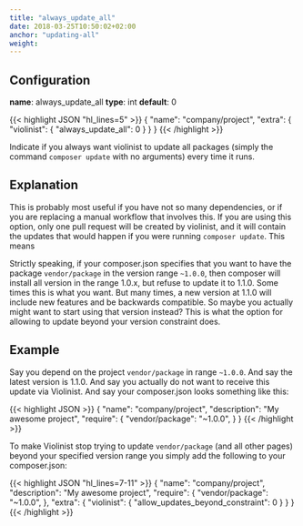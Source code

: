 ```yaml
---
title: "always_update_all"
date: 2018-03-25T10:50:02+02:00
anchor: "updating-all"
weight: 
---
```


## Configuration

__name__: always_update_all
__type__: int
__default__: 0

{{< highlight JSON "hl_lines=5" >}}
{
  "name": "company/project",
  "extra": {
    "violinist": {
      "always_update_all": 0
    }
  }
}
{{< /highlight >}}

Indicate if you always want violinist to update all packages (simply the command `composer update` with no arguments) every time it runs. 

## Explanation

This is probably most useful if you have not so many dependencies, or if you are replacing a manual workflow that involves this. If you are using this option, only one pull request will be created by violinist, and it will contain the updates that would happen if you were running `composer update`. This means


Strictly speaking, if your composer.json specifies that you want to have the package `vendor/package` in the version range `~1.0.0`, then composer will install all version in the range 1.0.x, but refuse to update it to 1.1.0. Some times this is what you want. But many times, a new version at 1.1.0 will include new features and be backwards compatible. So maybe you actually might want to start using that version instead? This is what the option for allowing to update beyond your version constraint does.

## Example

Say you depend on the project `vendor/package` in range `~1.0.0`. And say the latest version is 1.1.0. And say you actually do not want to receive this update via Violinist. And say your composer.json looks something like this:

{{< highlight JSON >}}
{
  "name": "company/project",
  "description": "My awesome project",
  "require": {
    "vendor/package": "~1.0.0",
  }
}
{{< /highlight >}}


To make Violinist stop trying to update `vendor/package` (and all other pages) beyond your specified version range you simply add the following to your composer.json:


{{< highlight JSON "hl_lines=7-11" >}}
{
  "name": "company/project",
  "description": "My awesome project",
  "require": {
    "vendor/package": "~1.0.0",
  },
  "extra": {
    "violinist": {
      "allow_updates_beyond_constraint": 0
    }
  }
}
{{< /highlight >}}
